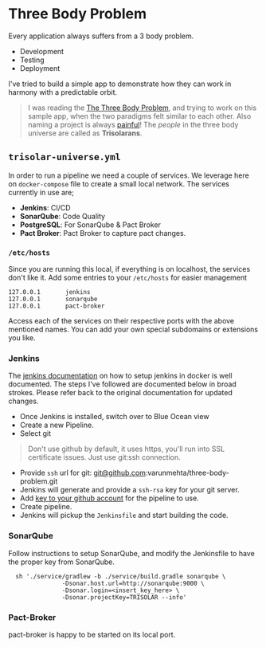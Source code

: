 # Three Body Problem
Every application always suffers from a 3 body problem.

 * Development
 * Testing
 * Deployment

I've tried to build a simple app to demonstrate how they can work in harmony with a predictable orbit.

> I was reading the [The Three Body Problem](https://en.wikipedia.org/wiki/The_Three-Body_Problem_(novel)), and trying to work on this sample app, when the two paradigms felt similar to each other. Also naming a project is always [painful](https://blog.codinghorror.com/whats-in-a-project-name/)! The *people* in the three body universe are called as **Trisolarans**.

## `trisolar-universe.yml`

In order to run a pipeline we need a couple of services. We leverage here on `docker-compose` file to create a small local network. The services currently in use are;

 * **Jenkins**: CI/CD
 * **SonarQube**: Code Quality
 * **PostgreSQL**: For SonarQube & Pact Broker
 * **Pact Broker**: Pact Broker to capture pact changes.


### `/etc/hosts`
Since you are running this local, if everything is on localhost, the services don't like it. Add some entries to your `/etc/hosts` for easier management

```
127.0.0.1       jenkins
127.0.0.1       sonarqube
127.0.0.1       pact-broker
```
Access each of the services on their respective ports with the above mentioned names. You can add your own special subdomains or extensions you like.

### Jenkins

The [jenkins documentation](https://www.jenkins.io/doc/book/installing/#downloading-and-running-jenkins-in-docker) on how to setup jenkins in docker is well documented. The steps I've followed are documented below in broad strokes. Please refer back to the original documentation for updated changes.

 * Once Jenkins is installed, switch over to Blue Ocean view
 * Create a new Pipeline.
 * Select git
 > Don't use github by default, it uses https, you'll run into SSL certificate issues. Just use git:ssh connection.

 * Provide `ssh` url for git: git@github.com:varunmehta/three-body-problem.git
 * Jenkins will generate and provide a `ssh-rsa` key for your git server.
 * Add [key to your github account](https://docs.github.com/en/github/authenticating-to-github/connecting-to-github-with-ssh) for the pipeline to use.
 * Create pipeline.
 * Jenkins will pickup the `Jenkinsfile` and start building the code.

### SonarQube

Follow instructions to setup SonarQube, and modify the Jenkinsfile to have the proper key from SonarQube.

```
  sh './service/gradlew -b ./service/build.gradle sonarqube \
               -Dsonar.host.url=http://sonarqube:9000 \
               -Dsonar.login=<insert_key_here> \
               -Dsonar.projectKey=TRISOLAR --info'
```

### Pact-Broker
 pact-broker is happy to be started on its local port.
